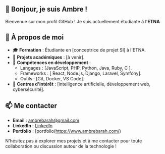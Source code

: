 ## 👋 Bonjour, je suis Ambre !

Bienvenue sur mon profil GitHub ! Je suis actuellement étudiante à l'**ETNA**

## 🚀 À propos de moi

- 🎓 **Formation** : Étudiante en [conceptrice de projet SI] à l'ETNA.
- 💼 **Projets académiques** : [à venir].
- 🌱 **Compétences en développement** :
  - Langages : [JavaScript, PHP, Python, Java, Ruby, C ].
  - Frameworks : [ React, Node.js, Django, Laravel, Symfony].
  - Outils : [Git, Docker, VS Code].
- 🔭 **Centres d'intérêt** : [intelligence artificielle, développement web, cybersécurité].

## 📫 Me contacter

- **Email** : ambrebarah@gmail.com
- **LinkedIn** : [ LinkedIn](https://www.linkedin.com/in/ambre-barah-b9543a176/)
- **Portfolio** : [portfolio(https://www.ambrebarah.com/)

N'hésitez pas à explorer mes projets et à me contacter pour toute collaboration ou discussion autour de la technologie !
